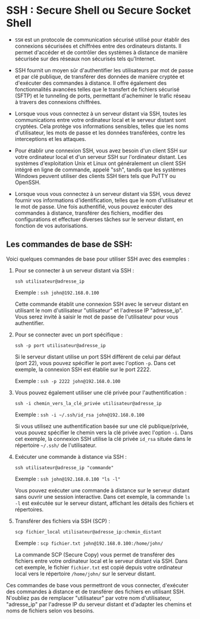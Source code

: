 # SSH : Secure Shell ou Secure Socket Shell

- `SSH` est un protocole de communication sécurisé utilisé pour établir des connexions sécurisées et chiffrées entre des ordinateurs distants. Il permet d'accéder et de contrôler des systèmes à distance de manière sécurisée sur des réseaux non sécurisés tels qu'Internet.

- SSH fournit un moyen sûr d'authentifier les utilisateurs par mot de passe et par clé publique, de transférer des données de manière cryptée et d'exécuter des commandes à distance. Il offre également des fonctionnalités avancées telles que le transfert de fichiers sécurisé (SFTP) et le tunneling de ports, permettant d'acheminer le trafic réseau à travers des connexions chiffrées.

- Lorsque vous vous connectez à un serveur distant via SSH, toutes les communications entre votre ordinateur local et le serveur distant sont cryptées. Cela protège vos informations sensibles, telles que les noms d'utilisateur, les mots de passe et les données transférées, contre les interceptions et les attaques.

- Pour établir une connexion SSH, vous avez besoin d'un client SSH sur votre ordinateur local et d'un serveur SSH sur l'ordinateur distant. Les systèmes d'exploitation Unix et Linux ont généralement un client SSH intégré en ligne de commande, appelé "ssh", tandis que les systèmes Windows peuvent utiliser des clients SSH tiers tels que PuTTY ou OpenSSH.

- Lorsque vous vous connectez à un serveur distant via SSH, vous devez fournir vos informations d'identification, telles que le nom d'utilisateur et le mot de passe. Une fois authentifié, vous pouvez exécuter des commandes à distance, transférer des fichiers, modifier des configurations et effectuer diverses tâches sur le serveur distant, en fonction de vos autorisations.


## Les commandes de base de SSH: 

Voici quelques commandes de base pour utiliser SSH avec des exemples :

1. Pour se connecter à un serveur distant via SSH :
   ```
   ssh utilisateur@adresse_ip
   ```
   Exemple : `ssh john@192.168.0.100`

   Cette commande établit une connexion SSH avec le serveur distant en utilisant le nom d'utilisateur "utilisateur" et l'adresse IP "adresse_ip". Vous serez invité à saisir le mot de passe de l'utilisateur pour vous authentifier.

3. Pour se connecter avec un port spécifique :
   ```
   ssh -p port utilisateur@adresse_ip
   ```
   Si le serveur distant utilise un port SSH différent de celui par défaut (port 22), vous pouvez spécifier le port avec l'option `-p`. Dans cet exemple, la connexion SSH est établie sur le port 2222.
   
   Exemple : `ssh -p 2222 john@192.168.0.100`


5. Vous pouvez également utiliser une clé privée pour l'authentification :
   ```
   ssh -i chemin_vers_la_clé_privée utilisateur@adresse_ip
   ```
   Exemple : `ssh -i ~/.ssh/id_rsa john@192.168.0.100`

   Si vous utilisez une authentification basée sur une clé publique/privée, vous pouvez spécifier le chemin vers la clé privée avec l'option `-i`. Dans cet exemple, la connexion SSH utilise la clé privée `id_rsa` située dans le répertoire `~/.ssh/` de l'utilisateur.

6. Exécuter une commande à distance via SSH :
   ```
   ssh utilisateur@adresse_ip "commande"
   ```
   Exemple : `ssh john@192.168.0.100 "ls -l"`

   Vous pouvez exécuter une commande à distance sur le serveur distant sans ouvrir une session interactive. Dans cet exemple, la commande `ls -l` est exécutée sur le serveur distant, affichant les détails des fichiers et répertoires.

7. Transférer des fichiers via SSH (SCP) :
   ```
   scp fichier_local utilisateur@adresse_ip:chemin_distant
   ```
   Exemple : `scp fichier.txt john@192.168.0.100:/home/john/`

   La commande SCP (Secure Copy) vous permet de transférer des fichiers entre votre ordinateur local et le serveur distant via SSH. Dans cet exemple, le fichier `fichier.txt` est copié depuis votre ordinateur local vers le répertoire `/home/john/` sur le serveur distant.

Ces commandes de base vous permettront de vous connecter, d'exécuter des commandes à distance et de transférer des fichiers en utilisant SSH. N'oubliez pas de remplacer "utilisateur" par votre nom d'utilisateur, "adresse_ip" par l'adresse IP du serveur distant et d'adapter les chemins et noms de fichiers selon vos besoins.

